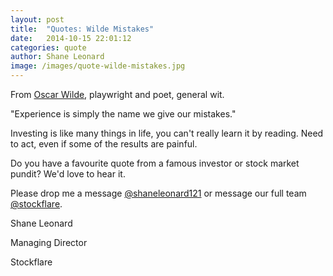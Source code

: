 ```yaml
---
layout: post
title:  "Quotes: Wilde Mistakes"
date:   2014-10-15 22:01:12
categories: quote
author: Shane Leonard
image: /images/quote-wilde-mistakes.jpg
---
```


From [Oscar Wilde](http://en.wikipedia.org/wiki/Oscar_Wilde), playwright and poet, general wit.

"Experience is simply the name we give our mistakes."

Investing is like many things in life, you can't really learn it by reading. Need to act, even if some of the results are painful.

Do you have a favourite quote from a famous investor or stock market pundit? We'd love to hear it.

Please drop me a message [@shaneleonard121](https://twitter.com/shaneleonard121) or message our full team [@stockflare](https://twitter.com/stockflare).

Shane Leonard

Managing Director

Stockflare